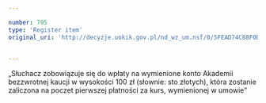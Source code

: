 ```yaml
---

number: 795
type: 'Register item'
original_uri: 'http://decyzje.uokik.gov.pl/nd_wz_um.nsf/0/5FEAD74C88F0D118C12572DD003296C7?OpenDocument'


---
```


„Słuchacz zobowiązuje się do wpłaty na wymienione konto Akademii bezzwrotnej kaucji w wysokości 100 zł (słownie: sto złotych), która zostanie zaliczona na poczet pierwszej płatności za kurs, wymienionej w umowie”
